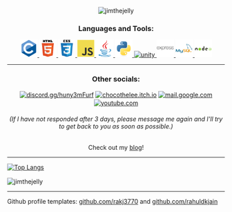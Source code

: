 <p align=center> <img src=https://komarev.com/ghpvc/?username=jimthejelly alt=jimthejelly /> </p>

<h3 align="center"><strong>Languages and Tools:</strong></h3>
<p align="center">
  <a href="https://www.cprogramming.com/" target="_blank"> <img src="https://raw.githubusercontent.com/devicons/devicon/master/icons/c/c-original.svg" alt="c" width="40" height="40"/> </a>
  <a href="https://www.w3.org/html/" target="_blank"> <img src="https://raw.githubusercontent.com/devicons/devicon/master/icons/html5/html5-original-wordmark.svg" alt="html5" width="40" height="40"/> </a>
  <a href="https://www.w3schools.com/css/" target="_blank"> <img src="https://raw.githubusercontent.com/devicons/devicon/master/icons/css3/css3-original-wordmark.svg" alt="css3" width="40" height="40"/> </a>
  <a href="https://developer.mozilla.org/en-US/docs/Web/JavaScript" target="_blank"> <img src="https://raw.githubusercontent.com/devicons/devicon/master/icons/javascript/javascript-original.svg" alt="javascript" width="40" height="40"/> </a>
  <a href="https://www.java.com" target="_blank"> <img src="https://raw.githubusercontent.com/devicons/devicon/master/icons/java/java-original.svg" alt="java" width="40" height="40"/> </a>
  <a href="https://www.python.org" target="_blank"> <img src="https://raw.githubusercontent.com/devicons/devicon/master/icons/python/python-original.svg" alt="python" width="40" height="40"/> </a>
  <a href="https://unity.com/" target="_blank"> <img src="https://www.vectorlogo.zone/logos/unity3d/unity3d-icon.svg" alt="unity" width="40" height="40"/> </a> 
  <a href="https://expressjs.com" target="_blank" rel="noreferrer"> <img src="https://raw.githubusercontent.com/devicons/devicon/master/icons/express/express-original-wordmark.svg" alt="express" width="40" height="40"/> </a>
  <a href="https://www.mysql.com/" target="_blank" rel="noreferrer"> <img src="https://raw.githubusercontent.com/devicons/devicon/master/icons/mysql/mysql-original-wordmark.svg" alt="mysql" width="40" height="40"/> </a>
  <a href="https://nodejs.org" target="_blank" rel="noreferrer"> <img src="https://raw.githubusercontent.com/devicons/devicon/master/icons/nodejs/nodejs-original-wordmark.svg" alt="nodejs" width="40" height="40"/> </a>
</p>

<hr>

<h3 align="center">Other socials:</h3>
<p align="center">
  <a href="https://discord.gg/huny3mFurf" target="_blank"><img align="center" src="https://cdn.jsdelivr.net/npm/simple-icons@3.0.1/icons/discord.svg" alt="discord.gg/huny3mFurf" height="30" width="40" /></a>
  <a href="https://jimthejelly.itch.io/" target="_blank"><img align="center" src="https://img.icons8.com/windows/452/itch-io.png" alt="chocothelee.itch.io" height="40" width="40"></a>
  <a href="mailto:jimincodes@gmail.com" target="_blank"><img align="center" src="https://i.pinimg.com/564x/c4/4b/55/c44b558d5072246d510dad9fbb0b2869.jpg" alt="mail.google.com" width="37" height="37" /></a>
  <a href="https://www.youtube.com/channel/UCBi29QC9gZBbRUpy_CV93Vw" target="_blank"><img align="center" src="https://cdn4.iconfinder.com/data/icons/logos-and-brands-1/512/395_Youtube_logo-512.png" alt="youtube.com" width="40" height="40" /></a>
</p>
<h6 align="center">(If I have not responded after 3 days, please message me again and I'll try to get back to you as soon as possible.)</h6>

<p align="center">Check out my <a href="https://medium.com/@jimthejelly">blog</a>!</p>

<hr>

[![Top Langs](https://github-readme-stats.vercel.app/api/top-langs/?username=jimthejelly&layout=compact)](https://github.com/jimthejelly/github-readme-stats)
<br>
<p><img align="center" src="https://github-readme-streak-stats.herokuapp.com/?user=jimthejelly" alt="jimthejelly" /></p>

<hr>

Github profile templates: [github.com/rakj3770](https://github.com/rajk3770/Github-Profile-Readme-Creator#usage) and [github.com/rahuldkjain](https://github.com/rahuldkjain/github-profile-readme-generator)
